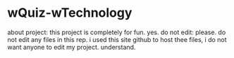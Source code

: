 # wQuiz-wTechnology 

about project: this project is completely for fun. yes. 
do not edit: please. do not edit any files in this rep. i used this site github to host thee files, i do not want anyone to edit my project. understand.
